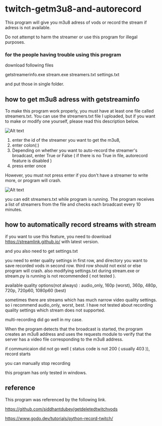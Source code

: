 # twitch-getm3u8-and-autorecord
This program will give you m3u8 adress of vods or record the stream if adress is not available. 

Do not attempt to harm the streamer or use this program for illegal purposes.

### for the people having trouble using this program

download following files

getstreamerinfo.exe
stream.exe
streamers.txt
settings.txt 

and put those in single folder.

## how to get m3u8 adress with getstreaminfo

To make this program work properly, you must have at least one file called streamers.txt.
You can use the streamers.txt file I uploaded, but if you want to make or modify one yourself, please read this description below.

![Alt text](https://i.imgur.com/j1i1ZEg.png)

1. enter the id of the streamer you want to get the m3u8,
2. enter colon(:)
3. Depending on whether you want to auto-record the streamer's broadcast, enter True or False ( if there is no True in file, autorecord feature is disabled )
4. press enter once

However, you must not press enter if you don't have a streamer to write more, or program will crash.

![Alt text](https://i.imgur.com/mImLmwh.png)

you can edit streamers.txt while program is running.
The program receives a list of streamers from the file and checks each broadcast every 10 minutes.

## how to automatically record streams with stream

if you want to use this feature, you need to download https://streamlink.github.io/ with latest version.

and you also need to get settings.txt

you need to enter quality settings in first row, and directory you want to save recorded vods in second row.
third row should not exist or else program will crash.
also modifying settings.txt during stream.exe or stream.py is running is not recommended ( not tested ).

available quality options(not always) : audio_only, 160p (worst), 360p, 480p, 720p, 720p60, 1080p60 (best)

sometimes there are streams which has much narrow video quality settings.
so i recommend audio_only, worst, best.
I have not tested about recording quality settings which stream does not supported.

multi-recording did go well in my case.

When the program detects that the broadcast is started, the program creates an m3u8 address and uses the requests module to verify that the server has a video file corresponding to the m3u8 address.

if communicaion did not go well ( status code is not 200 ( usually 403 )), record starts

you can manually stop recording 


this program has only tested in windows.


## reference

This program was referenced by the following link.

https://github.com/siddhantdubey/getdeletedtwitchvods

https://www.godo.dev/tutorials/python-record-twitch/

